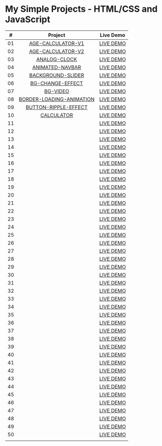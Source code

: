 # My Simple Projects - HTML/CSS and JavaScript

|  #   | Project                                                                                                             | Live Demo                                                                            |
| :--: | :------------------------------------------------------------------------------------------------------------------:|:-------------------------------------------------------------------------------------:
|  01  | [AGE-CALCULATOR-V1](https://github.com/DeoVindice29/MINI-PROJECTS/tree/main/AGE-CALCULATOR-V1)                      |[LIVE DEMO](https://deovindice29.github.io/MINI-PROJECTS/AGE-CALCULATOR-V1/)                                                                                                                                        |
|  02  | [AGE-CALCULATOR-V2](https://github.com/DeoVindice29/MINI-PROJECTS/tree/main/AGE-CALCULATOR-V2)                      |[LIVE DEMO](https://deovindice29.github.io/MINI-PROJECTS/AGE-CALCULATOR-V2/)                                                                                                                                        |
|  03  | [ANALOG-CLOCK](https://github.com/DeoVindice29/MINI-PROJECTS/tree/main/ANALOG-CLOCK)                                |[LIVE DEMO](https://deovindice29.github.io/MINI-PROJECTS/ANALOG-CLOCK/)                                                                                                                                             |
|  04  | [ANIMATED-NAVBAR](https://github.com/DeoVindice29/MINI-PROJECTS/tree/main/ANIMATED-NAV)                             |[LIVE DEMO](https://deovindice29.github.io/MINI-PROJECTS/ANIMATED-NAV/)                                                                                                                                             |
|  05  | [BACKGROUND-SLIDER](https://github.com/DeoVindice29/MINI-PROJECTS/tree/main/BACKGROUND-SLIDER)                      |[LIVE DEMO](https://deovindice29.github.io/MINI-PROJECTS/BACKGROUND-SLIDER/)                                                                                                                                        |
|  06  | [BG-CHANGE-EFFECT](https://github.com/DeoVindice29/MINI-PROJECTS/tree/main/BG-CHANGE-EFFECT)                        |[LIVE DEMO](https://deovindice29.github.io/MINI-PROJECTS/BG-CHANGE-EFFECT/)                                                                                                                                         |
|  07  | [BG-VIDEO](https://github.com/DeoVindice29/MINI-PROJECTS/tree/main/BG-VIDEO)                                        |[LIVE DEMO](https://deovindice29.github.io/MINI-PROJECTS/BG-VIDEO/)                                                                                                                                                 |
|  08  | [BORDER-LOADING-ANIMATION](https://github.com/DeoVindice29/MINI-PROJECTS/tree/main/BORDER-LOADING-ANMATION)         |[LIVE DEMO](https://deovindice29.github.io/MINI-PROJECTS/BORDER-LOADING-ANIMATION)                                                                                                                                  |
|  09  | [BUTTON-RIPPLE-EFFECT](https://github.com/DeoVindice29/MINI-PROJECTS/tree/main/BUTTON-RIPPLE-EFFECT)                |[LIVE DEMO](https://deovindice29.github.io/MINI-PROJECTS/BUTTON-RIPPLE-EFFECT/)                                                                                                                                     |
|  10  | [CALCULATOR](https://github.com/DeoVindice29/MINI-PROJECTS/tree/main/CALCULATOR)                                    |[LIVE DEMO](https://deovindice29.github.io/MINI-PROJECTS/CALCULATOR/)                                                                                                                                               |
|  11  | [](https://github.com/DeoVindice29/MINI-PROJECTS/tree/main/CHANGE-PROFILE)                                          |[LIVE DEMO](https://deovindice29.github.io/MINI-PROJECTS/CHANGE-PROFILE/)                                                                                                                                           |
|  12  | [](https://github.com/DeoVindice29/MINI-PROJECTS/tree/main/CIRCULAR-PROGRESS-BAR)                                   |[LIVE DEMO](https://deovindice29.github.io/MINI-PROJECTS/CIRCULAR-PROGRESS-BAR/)                                                                                                                                    |
|  13  | [](https://github.com/DeoVindice29/MINI-PROJECTS/tree/main/COOKIE-CONSERT-BOX)                                      |[LIVE DEMO](https://deovindice29.github.io/MINI-PROJECTS/COOKIE-CONSERT-BOX/)                                                                                                                                       |
|  14  | [](https://github.com/DeoVindice29/MINI-PROJECTS/tree/main/COPY-TEXT-TO-CLIPBOARD)                                  |[LIVE DEMO](https://deovindice29.github.io/MINI-PROJECTS/COPY-TEXT-TO-CLIPBOARD/)                                                                                                                                   |
|  15  | [](https://github.com/DeoVindice29/MINI-PROJECTS/tree/main/COUNTER-UP-ANIMATION)                                    |[LIVE DEMO](https://deovindice29.github.io/MINI-PROJECTS/COUNTER-UP-ANIMATION/)                                                                                                                                     |
|  16  | [](https://github.com/DeoVindice29/MINI-PROJECTS/tree/main/DETECT-ADBLOCK)                                          |[LIVE DEMO](https://deovindice29.github.io/MINI-PROJECTS/DETECT-ADBLOCK/)                                                                                                                                           |
|  17  | [](https://github.com/DeoVindice29/MINI-PROJECTS/tree/main/DIGITAL-CLOCK)                                           |[LIVE DEMO](https://deovindice29.github.io/MINI-PROJECTS/DIGITAL-CLOCK/)                                                                                                                                            |
|  18  | [](https://github.com/DeoVindice29/MINI-PROJECTS/tree/main/DOUBLE-CLICK-HEART)                                      |[LIVE DEMO](https://deovindice29.github.io/MINI-PROJECTS/DOUBLE-CLICK-HEART/)                                                                                                                                       |
|  19  | [](https://github.com/DeoVindice29/MINI-PROJECTS/tree/main/DOUBLE-VERTICAL-SLIDER)                                  |[LIVE DEMO](https://deovindice29.github.io/MINI-PROJECTS/DOUBLE-VERTICAL-SLIDER/)                                                                                                                                   |
|  20  | [](https://github.com/DeoVindice29/MINI-PROJECTS/tree/main/DRAG-&-DROP)                                             |[LIVE DEMO](https://deovindice29.github.io/MINI-PROJECTS/DRAG-&-DROP/)                                                                                                                                              |
|  21  | [](https://github.com/DeoVindice29/MINI-PROJECTS/tree/main/EMOJI-RANGE-SLIDER)                                      |[LIVE DEMO](https://deovindice29.github.io/MINI-PROJECTS/EMOJI-RANGE-SLIDER/)                                                                                                                                       |
|  22  | [](https://github.com/DeoVindice29/MINI-PROJECTS/tree/main/FEEDBACK-UI-DESIGN)                                      |[LIVE DEMO](https://deovindice29.github.io/MINI-PROJECTS/FEEDBACK-UI-DESIGN/)                                                                                                                                       |
|  23  | [](https://github.com/DeoVindice29/MINI-PROJECTS/tree/main/FOOTER)                                                  |[LIVE DEMO](https://deovindice29.github.io/MINI-PROJECTS/FOOTER/)                                                                                                                                                   |
|  24  | [](https://github.com/DeoVindice29/MINI-PROJECTS/tree/main/FORM-VALIDATION)                                         |[LIVE DEMO](https://deovindice29.github.io/MINI-PROJECTS/FORM-VALIDATION/)                                                                                                                                          |
|  25  | [](https://github.com/DeoVindice29/MINI-PROJECTS/tree/main/GITHUB-PROFILES-SEARCH)                                  |[LIVE DEMO](https://deovindice29.github.io/MINI-PROJECTS/GITHUB-PROFILES-SEARCH/)                                                                                                                                   |
|  26  | [](https://github.com/DeoVindice29/MINI-PROJECTS/tree/main/GOOD-CHEAP-FAST)                                         |[LIVE DEMO](https://deovindice29.github.io/MINI-PROJECTS/GOOD-CHEAP-FAST/)                                                                                                                                          |
|  27  | [](https://github.com/DeoVindice29/MINI-PROJECTS/tree/main/HIDDEN-SEARCH)                                           |[LIVE DEMO](https://deovindice29.github.io/MINI-PROJECTS/HIDDEN-SEARCH/)                                                                                                                                            |
|  28  | [](https://github.com/DeoVindice29/MINI-PROJECTS/tree/main/HIDE-&-RESET)                                            |[LIVE DEMO](https://deovindice29.github.io/MINI-PROJECTS/HIDE-&-RESET/)                                                                                                                                             |
|  29  | [](https://github.com/DeoVindice29/MINI-PROJECTS/tree/main/IMAGE-SEARCH-ENGINE)                                     |[LIVE DEMO](https://deovindice29.github.io/MINI-PROJECTS/IMAGE-SEARCH-ENGINE/)                                                                                                                                      |
|  30  | [](https://github.com/DeoVindice29/MINI-PROJECTS/tree/main/LOG-IN-REGISTER)                                         |[LIVE DEMO](https://deovindice29.github.io/MINI-PROJECTS/LOG-IN-REGISTER/)                                                                                                                                          |
|  31  | [](https://github.com/DeoVindice29/MINI-PROJECTS/tree/main/MINI-CALENDAR)                                           |[LIVE DEMO](https://deovindice29.github.io/MINI-PROJECTS/MINI-CALENDAR/)                                                                                                                                            |
|  32  | [](https://github.com/DeoVindice29/MINI-PROJECTS/tree/main/MOBILE-TAB-NAV)                                          |[LIVE DEMO](https://deovindice29.github.io/MINI-PROJECTS/MOBILE-TAB-NAV/)                                                                                                                                           |
|  33  | [](https://github.com/DeoVindice29/MINI-PROJECTS/tree/main/CURSOR-FOLLOWING-ANIMATION)                              |[LIVE DEMO](https://deovindice29.github.io/MINI-PROJECTS/CURSOR-FOLLOWING-ANIMATION/)                                                                                                                               |
|  34  | [](https://github.com/DeoVindice29/MINI-PROJECTS/tree/main/MUSIC-PLAYER)                                            |[LIVE DEMO](https://deovindice29.github.io/MINI-PROJECTS/MUSIC-PLAYER/)                                                                                                                                             |
|  35  | [](https://github.com/DeoVindice29/MINI-PROJECTS/tree/main/RANDOM-COLOR-GENERATOR)                                  |[LIVE DEMO](https://deovindice29.github.io/MINI-PROJECTS/RANDOM-COLOR-GENERATOR/)                                                                                                                                   |
|  36  | [](https://github.com/DeoVindice29/MINI-PROJECTS/tree/main/SELECT-MENU)                                             |[LIVE DEMO](https://deovindice29.github.io/MINI-PROJECTS/SELECT-MENU/)                                                                                                                                              |
|  37  | [](https://github.com/DeoVindice29/MINI-PROJECTS/tree/main/STAR-RATING)                                             |[LIVE DEMO](https://deovindice29.github.io/MINI-PROJECTS/STAR-RATING/)                                                                                                                                              |
|  38  | [](https://github.com/DeoVindice29/MINI-PROJECTS/tree/main/STICKY-NAVIGATION)                                       |[LIVE DEMO](https://deovindice29.github.io/MINI-PROJECTS/STICKY-NAVIGATION/)                                                                                                                                        |
|  39  | [](https://github.com/DeoVindice29/MINI-PROJECTS/tree/main/STOPWATCH)                                               |[LIVE DEMO](https://deovindice29.github.io/MINI-PROJECTS/STOPWATCH/)                                                                                                                                                |
|  40  | [](https://github.com/DeoVindice29/MINI-PROJECTS/tree/main/STOPWATCH-V2)                                            |[LIVE DEMO](https://deovindice29.github.io/MINI-PROJECTS/STOPWATCH-V2/)                                                                                                                                             |
|  41  | [](https://github.com/DeoVindice29/MINI-PROJECTS/tree/main/THEME-CLOCK)                                             |[LIVE DEMO](https://deovindice29.github.io/MINI-PROJECTS/THEME-CLOCK/)                                                                                                                                              |
|  42  | [](https://github.com/DeoVindice29/MINI-PROJECTS/tree/main/TO-DO-LIST)                                              |[LIVE DEMO](https://deovindice29.github.io/MINI-PROJECTS/TO-DO-LIST/)                                                                                                                                               |
|  43  | [](https://github.com/DeoVindice29/MINI-PROJECTS/tree/main/TOAST-NOTIFICATION)                                      |[LIVE DEMO](https://deovindice29.github.io/MINI-PROJECTS/TOAST-NOTIFICATION/)                                                                                                                                       |
|  44  | [](https://github.com/DeoVindice29/MINI-PROJECTS/tree/main/)                                        |[LIVE DEMO](https://deovindice29.github.io/MINI-PROJECTS//)                                                                                |
|  45  | [](https://github.com/DeoVindice29/MINI-PROJECTS/tree/main/)                                        |[LIVE DEMO](https://deovindice29.github.io/MINI-PROJECTS//)                                                                                |
|  46  | [](https://github.com/DeoVindice29/MINI-PROJECTS/tree/main/)                                        |[LIVE DEMO](https://deovindice29.github.io/MINI-PROJECTS//)                                                                                |
|  47  | [](https://github.com/DeoVindice29/MINI-PROJECTS/tree/main/)                                        |[LIVE DEMO](https://deovindice29.github.io/MINI-PROJECTS//)                                                                                |
|  48  | [](https://github.com/DeoVindice29/MINI-PROJECTS/tree/main/)                                        |[LIVE DEMO](https://deovindice29.github.io/MINI-PROJECTS//)                                                                                |
|  49  | [](https://github.com/DeoVindice29/MINI-PROJECTS/tree/main/)                                        |[LIVE DEMO](https://deovindice29.github.io/MINI-PROJECTS//)                                                                                |
|  50  | [](https://github.com/DeoVindice29/MINI-PROJECTS/tree/main/)                                        |[LIVE DEMO](https://deovindice29.github.io/MINI-PROJECTS//)                                           
                                    |
